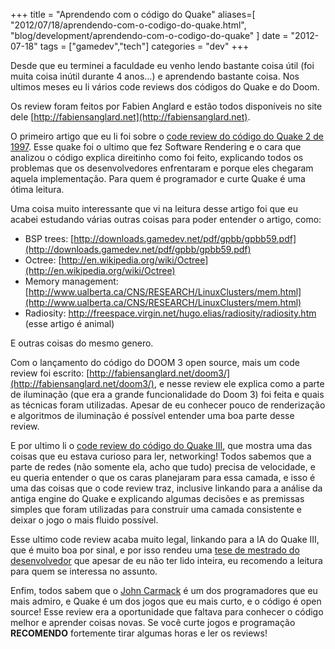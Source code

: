 +++
title = "Aprendendo com o código do Quake"
aliases=[
  "2012/07/18/aprendendo-com-o-codigo-do-quake.html",
  "blog/development/aprendendo-com-o-codigo-do-quake"
]
date = "2012-07-18"
tags = ["gamedev","tech"]
categories = "dev"
+++

Desde que eu terminei a faculdade eu venho lendo bastante coisa útil (foi muita
coisa inútil durante 4 anos...) e aprendendo bastante coisa. Nos ultimos meses
eu li vários code reviews dos códigos do Quake e do Doom.

Os review foram feitos por Fabien Anglard e estão todos disponíveis no site dele
[http://fabiensanglard.net](http://fabiensanglard.net).

O primeiro artigo que eu li foi sobre o
[code review do código do Quake 2 de 1997](http://fabiensanglard.net/quake2/index.php).
Esse quake foi o ultimo que fez Software Rendering e o cara que analizou o código
explica direitinho como foi feito, explicando todos os problemas que os
desenvolvedores enfrentaram e porque eles chegaram aquela implementação. Para
quem é programador e curte Quake é uma ótima leitura.

Uma coisa muito interessante que vi na leitura desse artigo foi que eu acabei
estudando várias outras coisas para poder entender o artigo, como:

* BSP trees: [http://downloads.gamedev.net/pdf/gpbb/gpbb59.pdf](http://downloads.gamedev.net/pdf/gpbb/gpbb59.pdf)
* Octree: [http://en.wikipedia.org/wiki/Octree](http://en.wikipedia.org/wiki/Octree)
* Memory management: [http://www.ualberta.ca/CNS/RESEARCH/LinuxClusters/mem.html](http://www.ualberta.ca/CNS/RESEARCH/LinuxClusters/mem.html)
* Radiosity: [http://freespace.virgin.net/hugo.elias/radiosity/radiosity.htm ](http://freespace.virgin.net/hugo.elias/radiosity/radiosity.htm) (esse artigo é animal)

E outras coisas do mesmo genero.

Com o lançamento do código do DOOM 3 open source, mais um code review foi
escrito: [http://fabiensanglard.net/doom3/](http://fabiensanglard.net/doom3/),
e nesse review ele explica como a parte de iluminação (que era a grande
funcionalidade do Doom 3) foi feita e quais as técnicas foram utilizadas.
Apesar de eu conhecer pouco de renderização e algoritmos de iluminação é
possível entender uma boa parte desse review.

E por ultimo li o [code review do código do Quake III](http://fabiensanglard.net/quake3/index.php),
que mostra uma das coisas que eu estava curioso para ler, networking! Todos
sabemos que a parte de redes (não somente ela, acho que tudo) precisa de
velocidade, e eu queria entender o que os caras planejaram para essa camada, e
isso é uma das coisas que o code review traz, inclusive linkando para a análise da antiga
engine do Quake e explicando algumas decisões e as premissas simples que foram
utilizadas para construir uma camada consistente e deixar o jogo o mais fluido possível.

Esse ultimo code review acaba muito legal, linkando para a IA do Quake III,
que é muito boa por sinal, e por isso rendeu uma
[tese de mestrado do desenvolvedor](http://dev.johnstevenson.co.uk/bots/20585341-The-Quake-III-Arena-Bot.pdf)
que apesar de eu não ter lido inteira, eu recomendo a leitura para quem se interessa no assunto.

Enfim, todos sabem que o [John Carmack](http://twitter.com/ID_AA_Carmack/) é
um dos programadores que eu mais admiro, e Quake é um dos jogos que eu mais
curto, e o código é open source! Esse review era a oportunidade que faltava
para conhecer o código melhor e aprender coisas novas. Se você curte jogos e
programação **RECOMENDO** fortemente tirar algumas horas e ler os reviews!
